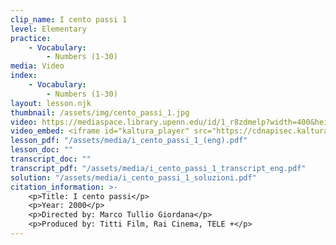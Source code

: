 ```yaml
---
clip_name: I cento passi 1 
level: Elementary
practice: 
    - Vocabulary: 
        - Numbers (1-30)
media: Video
index: 
    - Vocabulary: 
        - Numbers (1-30)
layout: lesson.njk
thumbnail: /assets/img/cento_passi_1.jpg
video: https://mediaspace.library.upenn.edu/id/1_r8zdmelp?width=400&height=285&playerId=52628472
video_embed: <iframe id="kaltura_player" src="https://cdnapisec.kaltura.com/p/1147242/sp/114724200/embedIframeJs/uiconf_id/9757771/partner_id/1147242?iframeembed=true&playerId=kaltura_player&entry_id=1_r8zdmelp&flashvars[streamerType]=auto&amp;flashvars[localizationCode]=en&amp;flashvars[sideBarContainer.plugin]=true&amp;flashvars[sideBarContainer.position]=left&amp;flashvars[sideBarContainer.clickToClose]=true&amp;flashvars[chapters.plugin]=true&amp;flashvars[chapters.layout]=vertical&amp;flashvars[chapters.thumbnailRotator]=false&amp;flashvars[streamSelector.plugin]=true&amp;flashvars[EmbedPlayer.SpinnerTarget]=videoHolder&amp;flashvars[dualScreen.plugin]=true&amp;flashvars[Kaltura.addCrossoriginToIframe]=true&amp;&wid=1_40d4day3" width="400" height="285" allowfullscreen webkitallowfullscreen mozAllowFullScreen allow="autoplay *; fullscreen *; encrypted-media *" sandbox="allow-downloads allow-forms allow-same-origin allow-scripts allow-top-navigation allow-pointer-lock allow-popups allow-modals allow-orientation-lock allow-popups-to-escape-sandbox allow-presentation allow-top-navigation-by-user-activation" frameborder="0" title="I cento passi 1"></iframe>
lesson_pdf: "/assets/media/i_cento_passi_1_(eng).pdf"
lesson_doc: ""
transcript_doc: ""
transcript_pdf: "/assets/media/i_cento_passi_1_transcript_eng.pdf"
solution: "/assets/media/i_cento_passi_1_soluzioni.pdf"
citation_information: >- 
    <p>Title: I cento passi</p>
    <p>Year: 2000</p>
    <p>Directed by: Marco Tullio Giordana</p>
    <p>Produced by: Titti Film, Rai Cinema, TELE +</p>
---
```

